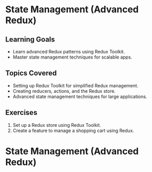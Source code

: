# State Management (Advanced Redux)

## Learning Goals
- Learn advanced Redux patterns using Redux Toolkit.
- Master state management techniques for scalable apps.

## Topics Covered
- Setting up Redux Toolkit for simplified Redux management.
- Creating reducers, actions, and the Redux store.
- Advanced state management techniques for large applications.

## Exercises
1. Set up a Redux store using Redux Toolkit.
2. Create a feature to manage a shopping cart using Redux.

 # State Management (Advanced Redux)
